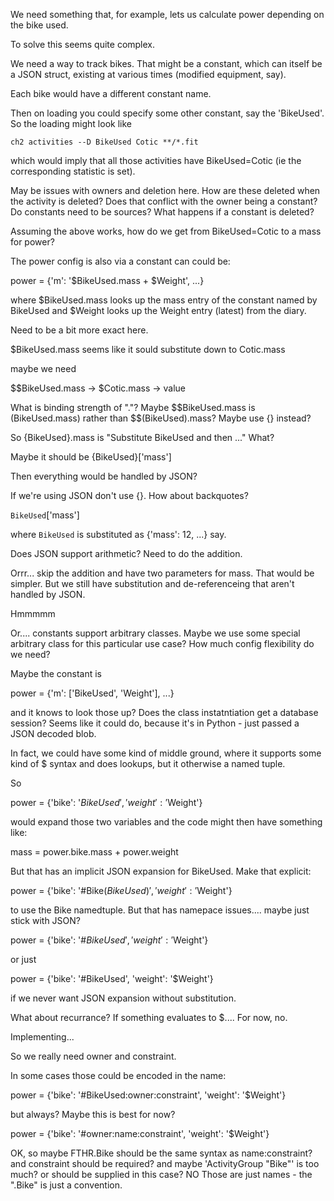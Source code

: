 
We need something that, for example, lets us calculate power depending
on the bike used.

To solve this seems quite complex.

We need a way to track bikes.  That might be a constant, which can
itself be a JSON struct, existing at various times (modified
equipment, say).

Each bike would have a different constant name.

Then on loading you could specify some other constant, say the
'BikeUsed'.  So the loading might look like

    ch2 activities --D BikeUsed Cotic **/*.fit

which would imply that all those activities have BikeUsed=Cotic (ie
the corresponding statistic is set).

May be issues with owners and deletion here.  How are these deleted
when the activity is deleted?  Does that conflict with the owner being
a constant?  Do constants need to be sources?  What happens if a
constant is deleted?

Assuming the above works, how do we get from BikeUsed=Cotic to a mass
for power?

The power config is also via a constant can could be:

  power = {'m': '$BikeUsed.mass + $Weight', ...}

where $BikeUsed.mass looks up the mass entry of the constant named by
BikeUsed and $Weight looks up the Weight entry (latest) from the
diary.

Need to be a bit more exact here.

  $BikeUsed.mass seems like it sould substitute down to Cotic.mass

maybe we need

  $$BikeUsed.mass -> $Cotic.mass -> value

What is binding strength of "."?  Maybe $$BikeUsed.mass is
$($BikeUsed.mass) rather than $$(BikeUsed).mass?  Maybe use {}
instead?

So {BikeUsed}.mass is "Substitute BikeUsed and then ..."  What?

Maybe it should be {BikeUsed}['mass']

Then everything would be handled by JSON?

If we're using JSON don't use {}.  How about backquotes?

   `BikeUsed`['mass']

where `BikeUsed` is substituted as {'mass': 12, ...} say.

Does JSON support arithmetic?  Need to do the addition.

Orrr... skip the addition and have two parameters for mass.  That
would be simpler.  But we still have substitution and de-referenceing
that aren't handled by JSON.

Hmmmmm

Or.... constants support arbitrary classes.  Maybe we use some special
arbitrary class for this particular use case?  How much config
flexibility do we need?

Maybe the constant is

  power = {'m': ['BikeUsed', 'Weight'], ...}

and it knows to look those up?  Does the class instatntiation get a
database session?  Seems like it could do, because it's in Python -
just passed a JSON decoded blob.

In fact, we could have some kind of middle ground, where it supports
some kind of $ syntax and does lookups, but it otherwise a named
tuple.

So

  power = {'bike': '$BikeUsed', 'weight': '$Weight'}

would expand those two variables and the code might then have
something like:

  mass = power.bike.mass + power.weight

But that has an implicit JSON expansion for BikeUsed.  Make that explicit:

  power = {'bike': '#Bike($BikeUsed)', 'weight': '$Weight'}

to use the Bike namedtuple.  But that has namepace issues....  maybe
just stick with JSON?

  power = {'bike': '#$BikeUsed', 'weight': '$Weight'}

or just 

  power = {'bike': '#BikeUsed', 'weight': '$Weight'}

if we never want JSON expansion without substitution.

What about recurrance?  If something evaluates to $....  For now, no.

Implementing...

So we really need owner and constraint.

In some cases those could be encoded in the name:

  power = {'bike': '#BikeUsed:owner:constraint', 'weight': '$Weight'}

but always?  Maybe this is best for now?

  power = {'bike': '#owner:name:constraint', 'weight': '$Weight'}

OK, so maybe FTHR.Bike should be the same syntax as name:constraint?
and constraint should be required?  and maybe 'ActivityGroup "Bike"'
is too much?  or should be supplied in this case?  NO Those are just
names - the ".Bike" is just a convention.
